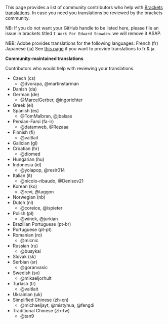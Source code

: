 This page provides a list of community contributors who help with [Brackets translations](https://github.com/adobe/brackets/blob/master/src/nls/README.md). In case you need you translations be reviewed by the brackets community. 

NB: If you do not want your GitHub handle to be listed here, please file an issue in brackets titled `I Work For Edward Snowden`. we will remove it ASAP. 

NBB: Adobe provides translations for the following languages:
French (fr)
Japanese (ja)
See [this page](https://github.com/adobe/brackets/blob/master/src/nls/README.md#how-to-modify-existing-translations) if you want to provide translations to fr & ja.

**Community-maintained translations**

Contributors who would help with reviewing your translations.

- Czech (cs)
  - @dvorapa, @martinstarman
- Danish (da)
- German (de)
  - @MarcelGerber, @ingorichter
- Greek (el)
- Spanish (es)
  - @TomMalbran, @jbalsas
- Persian-Farsi (fa-ir)
  - @datamweb, @Rezaaa
- Finnish (fi)
  - @valtlait
- Galician (gl)
- Croatian (hr)
  - @diomed
- Hungarian (hu)
- Indonesia (id)
  - @yolapop, @resir014
- Italian (it)
  - @nicolo-ribaudo, @Denisov21
- Korean (ko)
  - @revi, @taggon
- Norwegian (nb)
- Dutch (nl)
  - @coreice, @ispieter
- Polish (pl)
  - @winek, @jurkian  
- Brazilian Portuguese (pt-br)
- Portuguese (pt-pt)
- Romanian (ro)
  - @micnic
- Russian (ru)
  - @busykai
- Slovak (sk)
- Serbian (sr)
  - @goranvasic
- Swedish (sv)
  - @mikaeljorhult
- Turkish (tr)
  - @valtlait
- Ukrainian (uk)
- Simplified Chinese (zh-cn)
  - @michaeljayt, @mistyhua, @fengdi
- Traditional Chinese (zh-tw)
  - @tan9